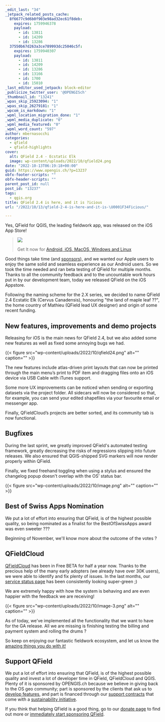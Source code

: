 ```yaml
---
_edit_last: "34"
_jetpack_related_posts_cache:
  8f6677c9d6b0f903e98ad32ec61f8deb:
    expires: 1759946378
    payload:
      - id: 13811
      - id: 14209
      - id: 13286
  37550b67d263a3ce789993dc25046c5f:
    expires: 1759940307
    payload:
      - id: 13811
      - id: 14209
      - id: 13286
      - id: 13166
      - id: 1700
      - id: 15010
_last_editor_used_jetpack: block-editor
_publicize_twitter_user: '@OPENGISch'
_thumbnail_id: "13241"
_wpas_skip_25923094: "1"
_wpas_skip_26279181: "1"
_wpcom_is_markdown: "1"
_wpml_location_migration_done: "1"
_wpml_media_duplicate: "0"
_wpml_media_featured: "0"
_wpml_word_count: "597"
author: mbernasocchi
categories:
  - qfield
  - qfield-highlights
cover:
  alt: QField 2.4 - Ecstatic Elk
  image: wp-content/uploads/2022/10/qfield24.png
date: "2022-10-13T06:19:18+00:00"
guid: https://www.opengis.ch/?p=13237
obfx-footer-scripts: ""
obfx-header-scripts: ""
parent_post_id: null
post_id: "13237"
tags:
  - qgis.org
title: QField 2.4 is here, and it is ?icious
url: "/2022/10/13/qfield-2-4-is-here-and-it-is-\U0001F34Ficious/"

---
```

Yes, QField for QGIS, the leading fieldwork app, was released on the iOS App Store!

> [![](wp-content/uploads/2022/10/stores.png)](https://qfield.org/get)
>
> Get It now for [Android, iOS, MacOS, Windows and Linux](https://qfield.org/get)

Good things take time (and [sponsors](https://docs.qfield.org/get-started/sponsor/)), and we wanted our Apple users to enjoy the same solid and seamless experience as our Android users. So we took the time needed and ran beta testing of QField for multiple months. Thanks to all the community feedback and to the uncountable work hours put in by our development team, today we released QField on the iOS Appstore.

Following the naming scheme for the 2.X series, we decided to name QField 2.4 Ecstatic Elk (Cervus Canadensis), honouring "the land of maple leaf ??", the home country of Mathieu (QField lead UX designer) and origin of some recent funding.

## New features, improvements and demo projects

Releasing for iOS is the main news for QField 2.4, but we also added some new features as well as fixed some annoying bugs we had.

{{< figure src="wp-content/uploads/2022/10/qfield24.png" alt="" caption="" >}}

The new features include atlas-driven print layouts that can now be printed through the main menu’s print to PDF item and dragging files onto an iOS device via USB Cable with iTunes support.

Some more UX improvements can be noticed when sending or exporting datasets via the project folder. All sidecars will now be considered so that, for example, you can send your edited shapefiles via your favourite email or messenger app.

Finally, QFieldCloud’s projects are better sorted, and its community tab is now functional.

## Bugfixes

During the last sprint, we greatly improved QField's automated testing framework, greatly decreasing the risks of regressions slipping into future releases. We also ensured that QGIS-shipped SVG markers will now render properly within QField.

Finally, we fixed freehand toggling when using a stylus and ensured the changelog popup doesn't overlap with the OS’ status bar.

{{< figure src="wp-content/uploads/2022/10/image.png" alt="" caption="" >}}

## Best of Swiss Apps Nomination

We put a lot of effort into ensuring that QField, is of the highest possible quality, so being nominated as a finalist for the BestOfSwissApps award was even sweeter ???

Beginning of November, we'll know more about the outcome of the votes ?

## QFieldCloud

[QFieldCloud](https://qfield.cloud) has been in Free BETA for half a year now. Thanks to the precious help of the many early adopters (we already have over 30K users), we were able to identify and fix plenty of issues. In the last months, our [service status page](https://status.qfield.org/) has been consistently looking super-green ;)

We are extremely happy with how the system is behaving and are even happier with the feedback we are receiving!

{{< figure src="wp-content/uploads/2022/10/image-3.png" alt="" caption="" >}}

As of today, we've implemented all the functionality that we want to have for the GA release. All we are missing is finishing testing the billing and payment system and rolling the drums ?

So keep on enjoying our fantastic fieldwork ecosystem, and let us know the [amazing things you do with it!](https://docs.qfield.org/success-stories/)

## Support QField

We put a lot of effort into ensuring that QField, is of the highest possible quality and invest a lot of developer time in QField, QFieldCloud and QGIS. Plenty of it is sponsored by OPENGIS.ch because we believe in giving back to the OS geo community; part is sponsored by the clients that ask us to [develop features](/custom-development/), and part is financed through our [support contracts](/qgis-support/) that come with a [sustainability initiative](/qgis-sustainability-initiative/).

If you think that helping QField is a good thing, go to our [donate page](https://docs.qfield.org/get-started/sponsor/) to find out more or [immediately start sponsoring QField](https://github.com/sponsors/opengisch).
